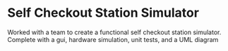 # Self Checkout Station Simulator
Worked with a team to create a functional self checkout station simulator. Complete with a gui, hardware simulation, unit tests, and a UML diagram
